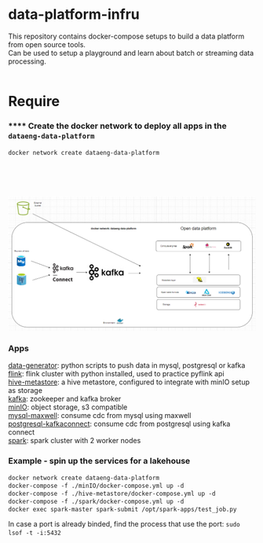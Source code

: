 # data-platform-infru
This repository contains docker-compose setups to build a data platform from open source tools. \
Can be used to setup a playground and learn about batch or streaming data processing.
<br></br>
# Require
### **** Create the docker network to deploy all apps in the `dataeng-data-platform` 
```
docker network create dataeng-data-platform
```
<br></br><br></br>
![image](./opendataplatform.png)

### Apps 
[data-generator](./data-generator/): python scripts to push data in mysql, postgresql or kafka\
[flink](./flink/): flink cluster with python installed, used to practice pyflink api \
[hive-metastore](./hive-metastore/): a hive metastore, configured to integrate with minIO setup as storage \
[kafka](./kafka/): zookeeper and kafka broker\
[minIO](./minIO): object storage, s3 compatible\
[mysql-maxwell](./mysql-maxwell): consume cdc from mysql using maxwell\
[postgresql-kafkaconnect](./postgresql-kafkaconnect/): consume cdc from postgresql using kafka connect\
[spark](./spark/): spark cluster with 2 worker nodes



### Example - spin up the services for a lakehouse 

```
docker network create dataeng-data-platform
docker-compose -f ./minIO/docker-compose.yml up -d
docker-compose -f ./hive-metastore/docker-compose.yml up -d
docker-compose -f ./spark/docker-compose.yml up -d
docker exec spark-master spark-submit /opt/spark-apps/test_job.py
```

In case a port is already binded, find the process that use the port:
``sudo lsof -t -i:5432``